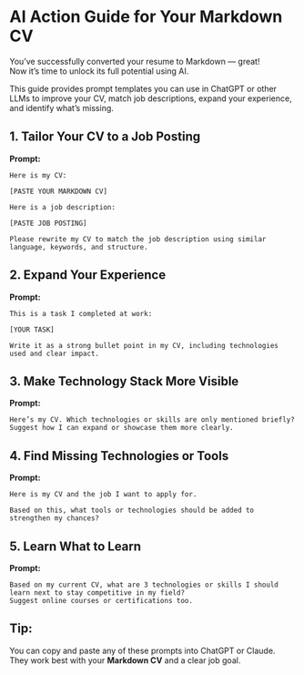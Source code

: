 # AI Action Guide for Your Markdown CV

You’ve successfully converted your resume to Markdown — great!  
Now it’s time to unlock its full potential using AI.

This guide provides prompt templates you can use in ChatGPT or other LLMs to improve your CV, match job descriptions, expand your experience, and identify what’s missing.


## 1. Tailor Your CV to a Job Posting

**Prompt:**

```
Here is my CV:

[PASTE YOUR MARKDOWN CV]

Here is a job description:

[PASTE JOB POSTING]

Please rewrite my CV to match the job description using similar language, keywords, and structure.
```


## 2. Expand Your Experience

**Prompt:**

```
This is a task I completed at work:

[YOUR TASK]

Write it as a strong bullet point in my CV, including technologies used and clear impact.
```


## 3. Make Technology Stack More Visible

**Prompt:**

```
Here’s my CV. Which technologies or skills are only mentioned briefly?
Suggest how I can expand or showcase them more clearly.
```


## 4. Find Missing Technologies or Tools

**Prompt:**

```
Here is my CV and the job I want to apply for.

Based on this, what tools or technologies should be added to strengthen my chances?
```


## 5. Learn What to Learn

**Prompt:**

```
Based on my current CV, what are 3 technologies or skills I should learn next to stay competitive in my field?
Suggest online courses or certifications too.
```


## Tip:
You can copy and paste any of these prompts into ChatGPT or Claude.  
They work best with your **Markdown CV** and a clear job goal.
